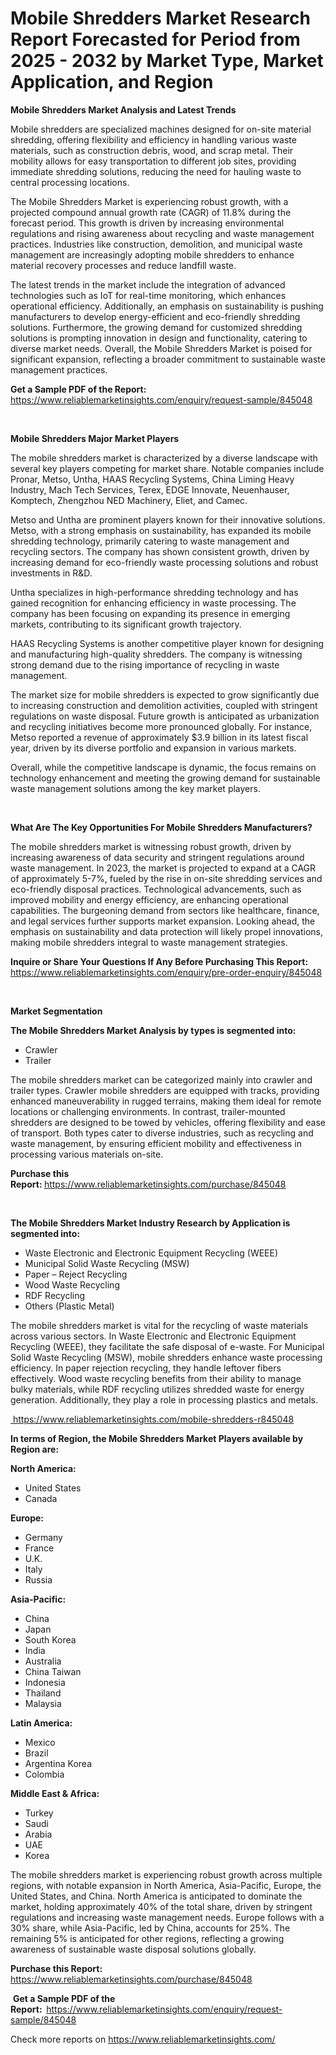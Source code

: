 <p><h1>Mobile Shredders Market Research Report Forecasted for Period from 2025 -  2032 by Market Type, Market Application, and Region</h1></p><p><strong>Mobile Shredders Market Analysis and Latest Trends</strong></p>
<p><p>Mobile shredders are specialized machines designed for on-site material shredding, offering flexibility and efficiency in handling various waste materials, such as construction debris, wood, and scrap metal. Their mobility allows for easy transportation to different job sites, providing immediate shredding solutions, reducing the need for hauling waste to central processing locations.</p><p>The Mobile Shredders Market is experiencing robust growth, with a projected compound annual growth rate (CAGR) of 11.8% during the forecast period. This growth is driven by increasing environmental regulations and rising awareness about recycling and waste management practices. Industries like construction, demolition, and municipal waste management are increasingly adopting mobile shredders to enhance material recovery processes and reduce landfill waste.</p><p>The latest trends in the market include the integration of advanced technologies such as IoT for real-time monitoring, which enhances operational efficiency. Additionally, an emphasis on sustainability is pushing manufacturers to develop energy-efficient and eco-friendly shredding solutions. Furthermore, the growing demand for customized shredding solutions is prompting innovation in design and functionality, catering to diverse market needs. Overall, the Mobile Shredders Market is poised for significant expansion, reflecting a broader commitment to sustainable waste management practices.</p></p>
<p><strong>Get a Sample PDF of the Report:&nbsp;</strong> <a href="https://www.reliablemarketinsights.com/enquiry/request-sample/845048?utm_campaign=2112&utm_medium=2&utm_source=Github&utm_content=ia&utm_term=20022025&utm_id=mobile-shredders">https://www.reliablemarketinsights.com/enquiry/request-sample/845048</a></p>
<p>&nbsp;</p>
<p><strong>Mobile Shredders Major Market Players</strong></p>
<p><p>The mobile shredders market is characterized by a diverse landscape with several key players competing for market share. Notable companies include Pronar, Metso, Untha, HAAS Recycling Systems, China Liming Heavy Industry, Mach Tech Services, Terex, EDGE Innovate, Neuenhauser, Komptech, Zhengzhou NED Machinery, Eliet, and Camec. </p><p>Metso and Untha are prominent players known for their innovative solutions. Metso, with a strong emphasis on sustainability, has expanded its mobile shredding technology, primarily catering to waste management and recycling sectors. The company has shown consistent growth, driven by increasing demand for eco-friendly waste processing solutions and robust investments in R&D.</p><p>Untha specializes in high-performance shredding technology and has gained recognition for enhancing efficiency in waste processing. The company has been focusing on expanding its presence in emerging markets, contributing to its significant growth trajectory.</p><p>HAAS Recycling Systems is another competitive player known for designing and manufacturing high-quality shredders. The company is witnessing strong demand due to the rising importance of recycling in waste management. </p><p>The market size for mobile shredders is expected to grow significantly due to increasing construction and demolition activities, coupled with stringent regulations on waste disposal. Future growth is anticipated as urbanization and recycling initiatives become more pronounced globally. For instance, Metso reported a revenue of approximately $3.9 billion in its latest fiscal year, driven by its diverse portfolio and expansion in various markets.</p><p>Overall, while the competitive landscape is dynamic, the focus remains on technology enhancement and meeting the growing demand for sustainable waste management solutions among the key market players.</p></p>
<p>&nbsp;</p>
<p><strong>What Are The Key Opportunities For Mobile Shredders Manufacturers?</strong></p>
<p><p>The mobile shredders market is witnessing robust growth, driven by increasing awareness of data security and stringent regulations around waste management. In 2023, the market is projected to expand at a CAGR of approximately 5-7%, fueled by the rise in on-site shredding services and eco-friendly disposal practices. Technological advancements, such as improved mobility and energy efficiency, are enhancing operational capabilities. The burgeoning demand from sectors like healthcare, finance, and legal services further supports market expansion. Looking ahead, the emphasis on sustainability and data protection will likely propel innovations, making mobile shredders integral to waste management strategies.</p></p>
<p><strong>Inquire or Share Your Questions If Any Before Purchasing This Report:</strong> <a href="https://www.reliablemarketinsights.com/enquiry/pre-order-enquiry/845048?utm_campaign=2112&utm_medium=2&utm_source=Github&utm_content=ia&utm_term=20022025&utm_id=mobile-shredders">https://www.reliablemarketinsights.com/enquiry/pre-order-enquiry/845048</a></p>
<p>&nbsp;</p>
<p><strong>Market Segmentation</strong></p>
<p><strong>The Mobile Shredders Market Analysis by types is segmented into:</strong></p>
<p><ul><li>Crawler</li><li>Trailer</li></ul></p>
<p><p>The mobile shredders market can be categorized mainly into crawler and trailer types. Crawler mobile shredders are equipped with tracks, providing enhanced maneuverability in rugged terrains, making them ideal for remote locations or challenging environments. In contrast, trailer-mounted shredders are designed to be towed by vehicles, offering flexibility and ease of transport. Both types cater to diverse industries, such as recycling and waste management, by ensuring efficient mobility and effectiveness in processing various materials on-site.</p></p>
<p><strong>Purchase this Report:&nbsp;</strong><a href="https://www.reliablemarketinsights.com/purchase/845048?utm_campaign=2112&utm_medium=2&utm_source=Github&utm_content=ia&utm_term=20022025&utm_id=mobile-shredders">https://www.reliablemarketinsights.com/purchase/845048</a></p>
<p>&nbsp;</p>
<p><strong>The Mobile Shredders Market Industry Research by Application is segmented into:</strong></p>
<p><ul><li>Waste Electronic and Electronic Equipment Recycling (WEEE)</li><li>Municipal Solid Waste Recycling (MSW)</li><li>Paper – Reject Recycling</li><li>Wood Waste Recycling</li><li>RDF Recycling</li><li>Others (Plastic Metal)</li></ul></p>
<p><p>The mobile shredders market is vital for the recycling of waste materials across various sectors. In Waste Electronic and Electronic Equipment Recycling (WEEE), they facilitate the safe disposal of e-waste. For Municipal Solid Waste Recycling (MSW), mobile shredders enhance waste processing efficiency. In paper rejection recycling, they handle leftover fibers effectively. Wood waste recycling benefits from their ability to manage bulky materials, while RDF recycling utilizes shredded waste for energy generation. Additionally, they play a role in processing plastics and metals.</p></p>
<p><a href="https://www.reliablemarketinsights.com/mobile-shredders-r845048?utm_campaign=2112&utm_medium=2&utm_source=Github&utm_content=ia&utm_term=20022025&utm_id=mobile-shredders">&nbsp;https://www.reliablemarketinsights.com/mobile-shredders-r845048</a></p>
<p><strong>In terms of Region, the Mobile Shredders Market Players available by Region are:</strong></p>
<p>
    <p> <strong> North America: </strong>
        <ul>
            <li>United States</li>
            <li>Canada</li>
        </ul>
        </p> 
    <p> <strong> Europe: </strong>
        <ul>
            <li>Germany</li>
            <li>France</li>
            <li>U.K.</li>
            <li>Italy</li>
            <li>Russia</li>
        </ul>
        </p> 
    <p> <strong> Asia-Pacific: </strong>
        <ul>
            <li>China</li>
            <li>Japan</li>
            <li>South Korea</li>
            <li>India</li>
            <li>Australia</li>
            <li>China Taiwan</li>
            <li>Indonesia</li>
            <li>Thailand</li>
            <li>Malaysia</li>
        </ul>
        </p> 
    <p> <strong> Latin America: </strong>
        <ul>
            <li>Mexico</li>
            <li>Brazil</li>
            <li>Argentina Korea</li>
            <li>Colombia</li>
        </ul>
        </p> 
    <p> <strong> Middle East & Africa: </strong>
        <ul>
            <li>Turkey</li>
            <li>Saudi</li>
            <li>Arabia</li>
            <li>UAE</li>
            <li>Korea</li>
        </ul>
    </p>
    </p>
<p><p>The mobile shredders market is experiencing robust growth across multiple regions, with notable expansion in North America, Asia-Pacific, Europe, the United States, and China. North America is anticipated to dominate the market, holding approximately 40% of the total share, driven by stringent regulations and increasing waste management needs. Europe follows with a 30% share, while Asia-Pacific, led by China, accounts for 25%. The remaining 5% is anticipated for other regions, reflecting a growing awareness of sustainable waste disposal solutions globally.</p></p>
<p><strong>Purchase this Report: </strong><a href="https://www.reliablemarketinsights.com/purchase/845048?utm_campaign=2112&utm_medium=2&utm_source=Github&utm_content=ia&utm_term=20022025&utm_id=mobile-shredders">https://www.reliablemarketinsights.com/purchase/845048</a></p>
<p>&nbsp;<strong>Get a Sample PDF of the Report:&nbsp;&nbsp;</strong><a href="https://www.reliablemarketinsights.com/enquiry/request-sample/845048?utm_campaign=2112&utm_medium=2&utm_source=Github&utm_content=ia&utm_term=20022025&utm_id=mobile-shredders">https://www.reliablemarketinsights.com/enquiry/request-sample/845048</a></p>
<p><strong></strong></p>
<p>Check more reports on <a href="https://www.reliablemarketinsights.com/?utm_campaign=2112&utm_medium=2&utm_source=Github&utm_content=ia&utm_term=20022025&utm_id=mobile-shredders">https://www.reliablemarketinsights.com/</a></p>